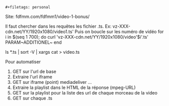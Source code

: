 ```{=org}
#+filetags: personal
```
Site: fdfmm.com/fdfmm1/video-1-bonus/

Il faut chercher dans les requêtes les fichier .ts. Ex:
vz-XXX-cdn.net/YY/1920x1080/video1.ts\' Puis on boucle sur les numéro de
vidéo for i in \$(seq 1 700); do curl
\'vz-XXX-cdn.net/YY/1920x1080/video\'\$i\'.ts\' PARAM~ADDITIONEL~ end

ls \*.ts \| sort -V \| xargs cat \> video.ts

Pour automatiser

1.  GET sur l\'url de base
2.  Extraire l\'url iframe
3.  GET sur iframe (point) mediadeliver ...
4.  Extraire la playlist dans le HTML de la réponse (mpeg-URL)
5.  GET sur la playlist pour la liste des url de chaque morceau de la
    video
6.  GET sur chaque .ts
